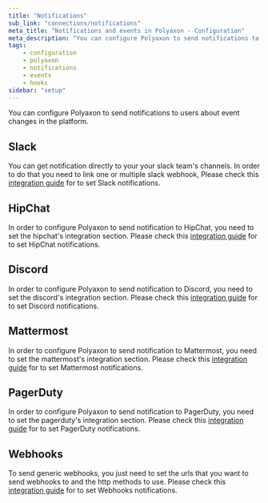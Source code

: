 ```yaml
---
title: "Notifications"
sub_link: "connections/notifications"
meta_title: "Notifications and events in Polyaxon - Configuration"
meta_description: "You can configure Polyaxon to send notifications to users about event changes in the platform."
tags:
    - configuration
    - polyaxon
    - notifications
    - events
    - hooks
sidebar: "setup"
---
```


You can configure Polyaxon to send notifications to users about event changes in the platform.

## Slack

You can get notification directly to your your slack team's channels.
In order to do that you need to link one or multiple slack webhook, 
Please check this [integration guide](/integrations/slack/) for to set Slack notifications.

## HipChat

In order to configure Polyaxon to send notification to HipChat, you need to set the hipchat's integration section. 
Please check this [integration guide](/integrations/hipchat/) for to set HipChat notifications.


## Discord

In order to configure Polyaxon to send notification to Discord, you need to set the discord's integration section. 
Please check this [integration guide](/integrations/discord/) for to set Discord notifications.


## Mattermost

In order to configure Polyaxon to send notification to Mattermost, you need to set the mattermost's integration section. 
Please check this [integration guide](/integrations/mattermost/) for to set Mattermost notifications.


## PagerDuty

In order to configure Polyaxon to send notification to PagerDuty, you need to set the pagerduty's integration section. 
Please check this [integration guide](/integrations/pagerduty/) for to set PagerDuty notifications.


## Webhooks

To send generic webhooks, you just need to set the urls that you want to send webhooks to and the http methods to use. 
Please check this [integration guide](/integrations/webhooks/) for to set Webhooks notifications.
